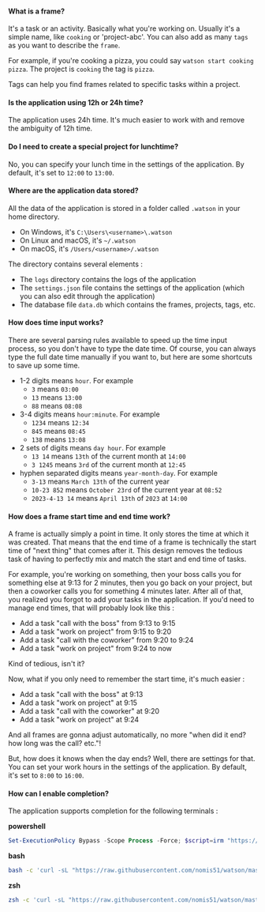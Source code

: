 ﻿#### What is a frame?

It's a task or an activity. Basically what you're working on. Usually it's a simple name, like
`cooking` or 'project-abc'. You can also add as many `tags` as you want to describe the `frame`.

For example, if you're cooking a pizza, you could say `watson start cooking pizza`.
The project is `cooking` the tag is `pizza`.

Tags can help you find frames related to specific tasks within a project.

#### Is the application using 12h or 24h time?

The application uses 24h time. It's much easier to work with and remove the ambiguity of 12h time.

#### Do I need to create a special project for lunchtime?

No, you can specify your lunch time in the settings of the application.
By default, it's set to `12:00` to `13:00`.

#### Where are the application data stored?

All the data of the application is stored in a folder called `.watson` in your home directory.

- On Windows, it's `C:\Users\<username>\.watson`
- On Linux and macOS, it's `~/.watson`
- On macOS, it's `/Users/<username>/.watson`

The directory contains several elements :

- The `logs` directory contains the logs of the application
- The `settings.json` file contains the settings of the application (which you can also edit through the application)
- The database file `data.db` which contains the frames, projects, tags, etc.

#### How does time input works?

There are several parsing rules available to speed up the time input process, so you don't have to type the date time.
Of course, you can always type the full date time manually if you want to, but here are some shortcuts to save up some
time.

- 1-2 digits means `hour`. For example
    - `3` means `03:00`
    - `13` means `13:00`
    - `88` means `08:08`
- 3-4 digits means `hour:minute`. For example
    - `1234` means `12:34`
    - `845` means `08:45`
    - `138` means `13:08`
- 2 sets of digits means `day hour`. For example
    - `13 14` means `13th` of the current month at `14:00`
    - `3 1245` means `3rd` of the current month at `12:45`
- hyphen separated digits means `year-month-day`. For example
    - `3-13` means `March 13th` of the current year
    - `10-23 852` means `October 23rd` of the current year at `08:52`
    - `2023-4-13 14` means `April 13th` of `2023` at `14:00`

#### How does a frame start time and end time work?

A frame is actually simply a point in time. It only stores the time at which it was created.
That means that the end time of a frame is technically the start time of "next thing" that comes after it.
This design removes the tedious task of having to perfectly mix and match the start and end time of tasks.

For example, you're working on something, then your boss calls you for something else at 9:13 for 2 minutes,
then you go back on your project, but then a coworker calls you for something 4 minutes later. After all of that,
you realized you forgot to add your tasks in the application. If you'd need to manage end times, that will probably
look like this :

- Add a task "call with the boss" from 9:13 to 9:15
- Add a task "work on project" from 9:15 to 9:20
- Add a task "call with the coworker" from 9:20 to 9:24
- Add a task "work on project" from 9:24 to now

Kind of tedious, isn't it?

Now, what if you only need to remember the start time, it's much easier :

- Add a task "call with the boss" at 9:13
- Add a task "work on project" at 9:15
- Add a task "call with the coworker" at 9:20
- Add a task "work on project" at 9:24

And all frames are gonna adjust automatically, no more "when did it end? how long was the call? etc."!

But, how does it knows when the day ends?
Well, there are settings for that. You can set your work hours in the settings of the application.
By default, it's set to `8:00` to `16:00`.

#### How can I enable completion?

The application supports completion for the following terminals :

**powershell**

```powershell
Set-ExecutionPolicy Bypass -Scope Process -Force; $script=irm "https://raw.githubusercontent.com/nomis51/watson/master/completion/powershell.ps1"; iex $script; $script | Out-File -Append $PROFILE
```

**bash**

```bash
bash -c 'curl -sL "https://raw.githubusercontent.com/nomis51/watson/master/completion/bash.sh" | tee -a ~/.bashrc | bash'
```

**zsh**

```zsh
zsh -c 'curl -sL "https://raw.githubusercontent.com/nomis51/watson/master/completion/zsh.sh" | tee -a ~/.zshrc | zsh'
```




